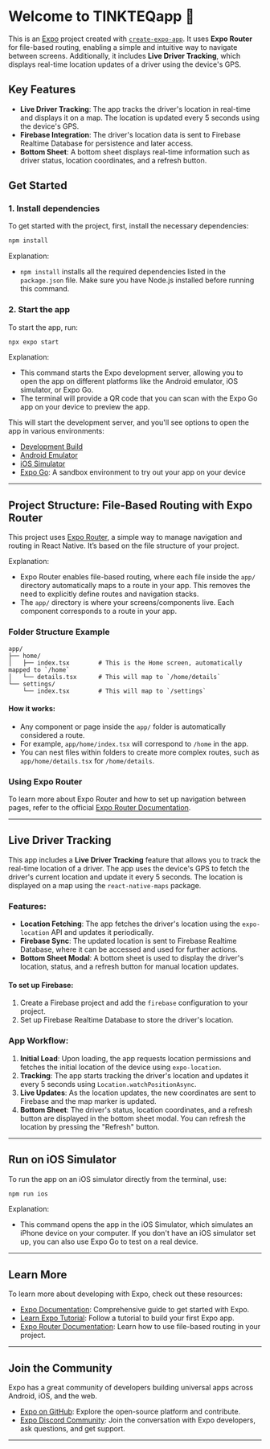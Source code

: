 
# Welcome to TINKTEQapp 👋

This is an [Expo](https://expo.dev) project created with [`create-expo-app`](https://www.npmjs.com/package/create-expo-app). It uses **Expo Router** for file-based routing, enabling a simple and intuitive way to navigate between screens. Additionally, it includes **Live Driver Tracking**, which displays real-time location updates of a driver using the device's GPS.

## Key Features

- **Live Driver Tracking**: The app tracks the driver's location in real-time and displays it on a map. The location is updated every 5 seconds using the device's GPS.
- **Firebase Integration**: The driver's location data is sent to Firebase Realtime Database for persistence and later access.
- **Bottom Sheet**: A bottom sheet displays real-time information such as driver status, location coordinates, and a refresh button.

## Get Started

### 1. Install dependencies

To get started with the project, first, install the necessary dependencies:

```bash
npm install
```

Explanation:
- `npm install` installs all the required dependencies listed in the `package.json` file. Make sure you have Node.js installed before running this command.

### 2. Start the app

To start the app, run:

```bash
npx expo start
```

Explanation:
- This command starts the Expo development server, allowing you to open the app on different platforms like the Android emulator, iOS simulator, or Expo Go.
- The terminal will provide a QR code that you can scan with the Expo Go app on your device to preview the app.

This will start the development server, and you'll see options to open the app in various environments:

- [Development Build](https://docs.expo.dev/develop/development-builds/introduction/)
- [Android Emulator](https://docs.expo.dev/workflow/android-studio-emulator/)
- [iOS Simulator](https://docs.expo.dev/workflow/ios-simulator/)
- [Expo Go](https://expo.dev/go): A sandbox environment to try out your app on your device

---

## Project Structure: File-Based Routing with Expo Router

This project uses [Expo Router](https://docs.expo.dev/router/introduction), a simple way to manage navigation and routing in React Native. It’s based on the file structure of your project.

Explanation:
- Expo Router enables file-based routing, where each file inside the `app/` directory automatically maps to a route in your app. This removes the need to explicitly define routes and navigation stacks.
- The `app/` directory is where your screens/components live. Each component corresponds to a route in your app.

### Folder Structure Example

```
app/
├── home/
│   ├── index.tsx        # This is the Home screen, automatically mapped to `/home`
│   └── details.tsx      # This will map to `/home/details`
└── settings/
    └── index.tsx        # This will map to `/settings`
```

#### How it works:
- Any component or page inside the `app/` folder is automatically considered a route.
- For example, `app/home/index.tsx` will correspond to `/home` in the app.
- You can nest files within folders to create more complex routes, such as `app/home/details.tsx` for `/home/details`.

### Using Expo Router
To learn more about Expo Router and how to set up navigation between pages, refer to the official [Expo Router Documentation](https://docs.expo.dev/router/introduction).

---

## Live Driver Tracking

This app includes a **Live Driver Tracking** feature that allows you to track the real-time location of a driver. The app uses the device's GPS to fetch the driver's current location and update it every 5 seconds. The location is displayed on a map using the `react-native-maps` package. 

### Features:
- **Location Fetching**: The app fetches the driver's location using the `expo-location` API and updates it periodically.
- **Firebase Sync**: The updated location is sent to Firebase Realtime Database, where it can be accessed and used for further actions.
- **Bottom Sheet Modal**: A bottom sheet is used to display the driver's location, status, and a refresh button for manual location updates.

#### To set up Firebase:
1. Create a Firebase project and add the `firebase` configuration to your project.
2. Set up Firebase Realtime Database to store the driver's location.

### App Workflow:

1. **Initial Load**: Upon loading, the app requests location permissions and fetches the initial location of the device using `expo-location`.
2. **Tracking**: The app starts tracking the driver's location and updates it every 5 seconds using `Location.watchPositionAsync`.
3. **Live Updates**: As the location updates, the new coordinates are sent to Firebase and the map marker is updated.
4. **Bottom Sheet**: The driver's status, location coordinates, and a refresh button are displayed in the bottom sheet modal. You can refresh the location by pressing the "Refresh" button.

---

## Run on iOS Simulator

To run the app on an iOS simulator directly from the terminal, use:

```bash
npm run ios
```

Explanation:
- This command opens the app in the iOS Simulator, which simulates an iPhone device on your computer. If you don't have an iOS simulator set up, you can also use Expo Go to test on a real device.

---

## Learn More

To learn more about developing with Expo, check out these resources:

- [Expo Documentation](https://docs.expo.dev/): Comprehensive guide to get started with Expo.
- [Learn Expo Tutorial](https://docs.expo.dev/tutorial/introduction/): Follow a tutorial to build your first Expo app.
- [Expo Router Documentation](https://docs.expo.dev/router/introduction): Learn how to use file-based routing in your project.

---

## Join the Community

Expo has a great community of developers building universal apps across Android, iOS, and the web.

- [Expo on GitHub](https://github.com/expo/expo): Explore the open-source platform and contribute.
- [Expo Discord Community](https://chat.expo.dev): Join the conversation with Expo developers, ask questions, and get support.

---
